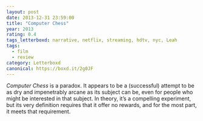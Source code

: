 ```yaml
---
layout: post 
date: 2013-12-31 23:59:00
title: "Computer Chess"
year: 2013
rating: 0.4
tags_letterboxd: narrative, netflix, streaming, hdtv, nyc, Leah
tags:
  - film
  - review
category: Letterboxd
canonical: https://boxd.it/2g0JF
---
```


<cite>Computer Chess</cite> is a paradox. It appears to be a (successful) attempt to be as dry and impenetrably arcane as its subject can be, even for people who might be interested in that subject. In theory, it’s a compelling experiment, but its very definition requires that it offer no rewards, and for the most part, it meets that requirement.